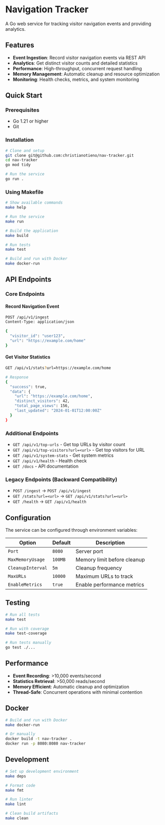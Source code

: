 # Navigation Tracker

A Go web service for tracking visitor navigation events and providing analytics.

## Features

- **Event Ingestion**: Record visitor navigation events via REST API
- **Analytics**: Get distinct visitor counts and detailed statistics  
- **Performance**: High-throughput, concurrent request handling
- **Memory Management**: Automatic cleanup and resource optimization
- **Monitoring**: Health checks, metrics, and system monitoring

## Quick Start

### Prerequisites

- Go 1.21 or higher
- Git

### Installation

```bash
# Clone and setup
git clone git@github.com:christianotieno/nav-tracker.git
cd nav-tracker
go mod tidy

# Run the service
go run .
```

### Using Makefile

```bash
# Show available commands
make help

# Run the service
make run

# Build the application  
make build

# Run tests
make test

# Build and run with Docker
make docker-run
```

## API Endpoints

### Core Endpoints

#### Record Navigation Event

```bash
POST /api/v1/ingest
Content-Type: application/json

{
  "visitor_id": "user123",
  "url": "https://example.com/home"
}
```

#### Get Visitor Statistics

```bash
GET /api/v1/stats?url=https://example.com/home

# Response
{
  "success": true,
  "data": {
    "url": "https://example.com/home",
    "distinct_visitors": 42,
    "total_page_views": 156,
    "last_updated": "2024-01-01T12:00:00Z"
  }
}
```

### Additional Endpoints

- `GET /api/v1/top-urls` - Get top URLs by visitor count
- `GET /api/v1/top-visitors?url=<url>` - Get top visitors for URL
- `GET /api/v1/system-stats` - Get system metrics
- `GET /api/v1/health` - Health check
- `GET /docs` - API documentation

### Legacy Endpoints (Backward Compatibility)

- `POST /ingest` → `POST /api/v1/ingest`
- `GET /stats?url=<url>` → `GET /api/v1/stats?url=<url>`
- `GET /health` → `GET /api/v1/health`

## Configuration

The service can be configured through environment variables:

| Option | Default | Description |
|--------|---------|-------------|
| `Port` | `8080` | Server port |
| `MaxMemoryUsage` | `100MB` | Memory limit before cleanup |
| `CleanupInterval` | `5m` | Cleanup frequency |
| `MaxURLs` | `10000` | Maximum URLs to track |
| `EnableMetrics` | `true` | Enable performance metrics |

## Testing

```bash
# Run all tests
make test

# Run with coverage
make test-coverage

# Run tests manually
go test ./...
```

## Performance

- **Event Recording**: >10,000 events/second
- **Statistics Retrieval**: >50,000 reads/second
- **Memory Efficient**: Automatic cleanup and optimization
- **Thread-Safe**: Concurrent operations with minimal contention

## Docker

```bash
# Build and run with Docker
make docker-run

# Or manually
docker build -t nav-tracker .
docker run -p 8080:8080 nav-tracker
```

## Development

```bash
# Set up development environment
make deps

# Format code
make fmt

# Run linter
make lint

# Clean build artifacts
make clean
```
